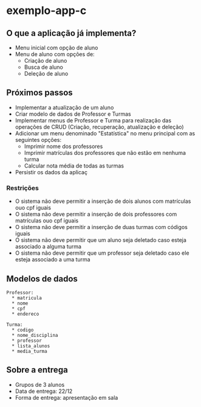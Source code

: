 # exemplo-app-c

## O que a aplicação já implementa?
* Menu inicial com opção de aluno
* Menu de aluno com opções de:
  * Criação de aluno
  * Busca de aluno
  * Deleção de aluno
## Próximos passos
* Implementar a atualização de um aluno
* Criar modelo de dados de Professor e Turmas
* Implementar menus de Professor e Turma para realização das operações de CRUD (Criação, recuperação, atualização e deleção)
* Adicionar um menu denominado "Estatística" no menu principal com as seguintes opções:
    * Imprimir nome dos professores
    * Imprimir matrículas dos professores que não estão em nenhuma turma
    * Calcular nota média de todas as turmas
* Persistir os dados da aplicaç

### Restrições
* O sistema não deve permitir a inserção de dois alunos com matrículas ouo cpf iguais
* O sistema não deve permitir a inserção de dois professores com matrículas ouo cpf iguais
* O sistema não deve permitir a inserção de duas turmas com códigos iguais
* O sistema não deve permitir que um aluno seja deletado caso esteja associado a alguma turma
* O sistema não deve permitir que um professor seja deletado caso ele esteja associado a uma turma





## Modelos de dados

```
Professor:
  * matricula
  * nome
  * cpf
  * endereco

Turma:
  * codigo
  * nome_disciplina
  * professor
  * lista_alunos
  * media_turma
```

## Sobre a entrega
* Grupos de 3 alunos
* Data de entrega: 22/12
* Forma de entrega: apresentação em sala
